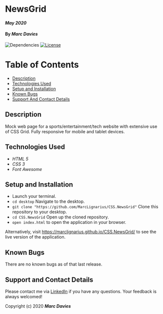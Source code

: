# NewsGrid

#### _May 2020_

#### By _**Marc Davies**_

![Dependencies](https://img.shields.io/badge/dependencies-up%20to%20date-brightgreen.svg)
[![License](https://img.shields.io/badge/license-MIT-blue.svg)](https://opensource.org/licenses/MIT)

# Table of Contents

<!--ts-->
   * [Description](#description)
   * [Technologies Used](#technologies-used)
   * [Setup and Installation](#setup-and-installation)
   * [Known Bugs](#known-bugs)
   * [Support And Contact Details](#support-and-contact-details)
<!--te-->

## Description

Mock web page for a sports/entertainment/tech website with extensive use of CSS Grid. Fully responsive for mobile and tablet devices.

## Technologies Used

  * _HTML 5_
  * _CSS 3_
  * _Font Awesome_

## Setup and Installation

* Launch your terminal.
* `cd desktop` Navigate to the desktop.
* `git clone "https://github.com/MarcLignarius/CSS.NewsGrid"` Clone this repository to your desktop.
* `cd CSS.NewsGrid` Open up the cloned repository.
* `open index.html` to open the application in your browser.

Alternatively, visit https://marclignarius.github.io/CSS.NewsGrid/ to see the live version of the application.

## Known Bugs
There are no known bugs as of that last release.

## Support and Contact Details
Please contact me via <a href="https://www.linkedin.com/in/marcdaviesriot/">LinkedIn</a> if you have any questions. Your feedback is always welcomed!

Copyright (c) 2020 **_Marc Davies_**

